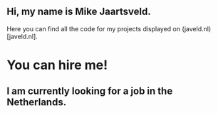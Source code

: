 ## Hi, my name is Mike Jaartsveld.

Here you can find all the code for my projects displayed on (javeld.nl)[javeld.nl].

# You can hire me!
## I am currently looking for a job in the Netherlands.
